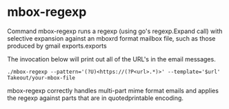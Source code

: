 mbox-regexp
===========

Command mbox-regexp runs a regexp (using go's regexp.Expand call) with selective expansion
against an mboxrd format mailbox file, such as those produced by gmail exports.exports

The invocation below will print out all of the URL's in the email messages.

```
./mbox-regexp --pattern='(?U)<https://(?P<url>.*)>' --template='$url' Takeout/your-mbox-file
```

mbox-regexp correctly handles multi-part mime format emails and applies the regexp against
parts that are in quotedprintable encoding.
